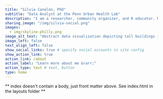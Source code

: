 ```yaml
---
title: "Silvia Canelón, PhD"
subtitle: "Data Analyst at the Penn Urban Health Lab"
description: "I am a researcher, community organizer, and R educator. My research leverages electronic health record data to study pregnancy-related outcomes, and  my organizing values data literacy as a way to build power and effect change."
sharing_image: "/img/silvia-social.png"
images:
  - img/skyline-philly.png
image_alt_text: "Abstract data visualization depicting tall buildings in Philadelphia as a circle. The text inside the circle reads Philadelphia Skyline"
image_left: false
text_align_left: false
show_social_links: true # specify social accounts in site config
show_action_link: true
action_link: /about
action_label: "Learn more about me &rarr;"
action_type: text # text, button
type: home
---
```


** index doesn't contain a body, just front matter above.
See index.html in the layouts folder **
